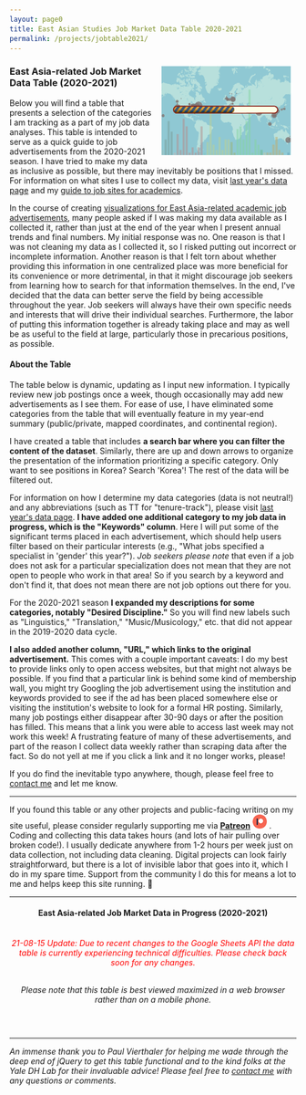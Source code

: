 ```yaml
---
layout: page0
title: East Asian Studies Job Market Data Table 2020-2021
permalink: /projects/jobtable2021/
---
```


<!-- BOOTSTRAP CSS-->
<link href="/css/bootstrap.min.css" rel="stylesheet" integrity="" crossorigin="anonymous">
<!-- <link href="//maxcdn.bootstrapcdn.com/bootstrap/3.3.6/css/bootstrap.min.css" rel="stylesheet" integrity="sha384-1q8mTJOASx8j1Au+a5WDVnPi2lkFfwwEAa8hDDdjZlpLegxhjVME1fgjWPGmkzs7" crossorigin="anonymous"> -->
<!-- The link above is the bootstrap link you replaced with your native one~ -->
<!-- DATATABLES BOOTSTRAP INTEGRATION CSS -->
<link rel="stylesheet" href="//cdn.datatables.net/plug-ins/a5734b29083/integration/bootstrap/3/dataTables.bootstrap.css">

<!--JS LIBRARIES-->
<!-- JQUERY -->
<!-- <script src="//cdnjs.cloudflare.com/ajax/libs/jquery/2.2.1/jquery.min.js"></script> -->
<!--BOOTSTRAP JS -->
<script src="//maxcdn.bootstrapcdn.com/bootstrap/3.3.6/js/bootstrap.min.js" integrity="sha384-0mSbJDEHialfmuBBQP6A4Qrprq5OVfW37PRR3j5ELqxss1yVqOtnepnHVP9aJ7xS" crossorigin="anonymous"></script>

<!-- DATATABLES -->
<script type="text/javascript" src="//cdnjs.cloudflare.com/ajax/libs/datatables/1.10.21/js/jquery.dataTables.min.js"></script>

<!--BOOTSTRAP INTEGRATION JS -->
<script src="//cdn.datatables.net/plug-ins/a5734b29083/integration/bootstrap/3/dataTables.bootstrap.js"></script>

<!-- TableTop -->
<script type="text/javascript" src="/js/papaparse.min.js"></script>
<script type="text/javascript" src="/js/graphic.js"></script>

<div style>
<img src="/images/Data_progress_map21.png" style="float:right;max-width:45%;padding: 10px 10px 10px 15px;">
</div>
<h3>East Asia-related Job Market Data Table (2020-2021)</h3>
<p></p>
Below you will find a table that presents a selection of the categories I am tracking as a part of my job data analyses. This table is intended to serve as a quick guide to job advertisements from the 2020-2021 season. I have tried to make my data as inclusive as possible, but there may inevitably be positions that I missed. For information on what sites I use to collect my data, visit <a href="/projects/jobs2021/">last year's data page</a> and my <a href="/docs/jobsites/">guide to job sites for academics</a>.
<p></p>
In the course of creating <a href="/projects/jobdata/">visualizations for East Asia-related academic job advertisements</a>, many people asked if I was making my data available as I collected it, rather than just at the end of the year when I present annual trends and final numbers. My initial response was no. One reason is that I was not cleaning my data as I collected it, so I risked putting out incorrect or incomplete information. Another reason is that I felt torn about whether providing this information in one centralized place was more beneficial for its convenience or more detrimental, in that it might discourage job seekers from learning how to search for that information themselves. In the end, I've decided that the data can better serve the field by being accessible throughout the year. Job seekers will always have their own specific needs and interests that will drive their individual searches. Furthermore, the labor of putting this information together is already taking place and may as well be as useful to the field at large, particularly those in precarious positions, as possible.
<p></p>

<h4><b>About the Table</b></h4>
<p></p>
The table below is dynamic, updating as I input new information. I typically review new job postings once a week, though occasionally may add new advertisements as I see them. For ease of use, I have eliminated some categories from the table that will eventually feature in my year-end summary (public/private, mapped coordinates, and continental region).
<p></p>
I have created a table that includes <b>a search bar where you can filter the content of the dataset</b>. Similarly, there are up and down arrows to organize the presentation of the information prioritizing a specific category. Only want to see positions in Korea? Search 'Korea'! The rest of the data will be filtered out.
<p></p>
For information on how I determine my data categories (data is not neutral!) and any abbreviations (such as TT for "tenure-track"), please visit <a href="/projects/jobs2020/">last year's data page</a>. <b>I have added one additional category to my job data in progress, which is the "Keywords" column</b>. Here I will put some of the significant terms placed in each advertisement, which should help users filter based on their particular interests (e.g., "What jobs specified a specialist in 'gender' this year?"). <em>Job seekers please note</em> that even if a job does not ask for a particular specialization does not mean that they are not open to people who work in that area! So if you search by a keyword and don't find it, that does not mean there are not job options out there for you.
<p></p>
For the 2020-2021 season <b>I expanded my descriptions for some categories, notably "Desired Discipline."</b> So you will find new labels such as "Linguistics," "Translation," "Music/Musicology," etc. that did not appear in the 2019-2020 data cycle.
<p></p>
<b>I also added another column, "URL," which links to the original advertisement.</b> This comes with a couple important caveats: I do my best to provide links only to open access websites, but that might not always be possible. If you find that a particular link is behind some kind of membership wall, you might try Googling the job advertisement using the institution and keywords provided to see if the ad has been placed somewhere else or visiting the institution's website to look for a formal HR posting. Similarly, many job postings either disappear after 30-90 days or after the position has filled. This means that a link you were able to access last week may not work this week! A frustrating feature of many of these advertisements, and part of the reason I collect data weekly rather than scraping data after the fact. So do not yell at me if you click a link and it no longer works, please!
<p></p>
If you do find the inevitable typo anywhere, though, please feel free to <a href="/contact/">contact me</a> and let me know.<br>
<hr>
If you found this table or any other projects and public-facing writing on my site useful, please consider regularly supporting me via <b><a href="https://www.patreon.com/prcurtis">Patreon</a></b> <a href="https://www.patreon.com/prcurtis"><img src="/images/patreon_circle1.png" alt="Patreon" width="25px"></a> . Coding and collecting this data takes hours (and lots of hair pulling over broken code!). I usually dedicate anywhere from 1-2 hours per week just on data collection, not including data cleaning. Digital projects can look fairly straightforward, but there is a lot of invisible labor that goes into it, which I do in my spare time. Support from the community I do this for means a lot to me and helps keep this site running. 🙂
<hr>
<center><h4><b>East Asia-related Job Market Data in Progress (2020-2021)</b></h4></center>
<p></p>&nbsp;<br>
<center><em><font color="red">21-08-15 Update: Due to recent changes to the Google Sheets API the data table is currently experiencing technical difficulties. Please check back soon for any changes.</font></em></center><p></p>&nbsp;<br>
<center><em>Please note that this table is best viewed maximized in a web browser rather than on a mobile phone.</em></center>
<p></p>&nbsp;
<p></p>
<div>
   <table id="jobs2021" class="display pretty" width="100%" style="width: 100%"></table>
</div>
<p></p>
<hr>
<em> An immense thank you to Paul Vierthaler for helping me wade through the deep end of jQuery to get this table functional and to the kind folks at the Yale DH Lab for their invaluable advice! Please feel free to <a href="/contact/">contact me</a> with any questions or comments.</em>
<p></p>
<style>
.dataTables_wrapper .dataTables_paginate .paginate_button:hover {
  background: none;
  color: black!important;
  /*change the hover text color*/
}


/*below block of css for change style when active*/

.dataTables_wrapper .dataTables_paginate .paginate_button:active {
  background: none;
  color: black!important;
}
</style>

